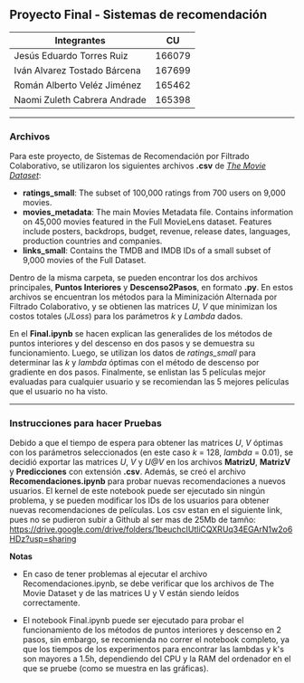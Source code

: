 ## Proyecto Final - Sistemas de recomendación

| Integrantes                  | CU     |
| ---------------------------  |:------:|
| Jesús Eduardo Torres Ruiz    | 166079 |
| Iván Alvarez Tostado Bárcena | 167699 |
| Román Alberto Veléz Jiménez  | 165462 |
| Naomi Zuleth Cabrera Andrade | 165398 |

---
### Archivos

Para este proyecto, de Sistemas de Recomendación por Filtrado Colaborativo, se utilizaron los siguientes archivos **.csv** de [*The Movie Dataset*](https://www.kaggle.com/rounakbanik/the-movies-dataset):

+ **ratings_small**: The subset of 100,000 ratings from 700 users on 9,000 movies.
+ **movies_metadata**: The main Movies Metadata file. Contains information on 45,000 movies featured in the Full MovieLens dataset. Features include posters, backdrops, budget, revenue, release dates, languages, production countries and companies.
+ **links_small**: Contains the TMDB and IMDB IDs of a small subset of 9,000 movies of the Full Dataset.

Dentro de la misma carpeta, se pueden encontrar los dos archivos principales, **Puntos Interiores** y **Descenso2Pasos**, en formato **.py**. En estos archivos se encuentran los métodos para la Miminización Alternada por Filtrado Colaborativo, y se obtienen las matrices *U*, *V* que minimizan los costos totales (*JLoss*) para los parámetros *k* y *Lambda* dados.

En el **Final.ipynb** se hacen explican las generalides de los métodos de puntos interiores y del descenso en dos pasos y se demuestra su funcionamiento. Luego, se utilizan los datos de *ratings_small* para determinar las *k*  y *lambda* óptimas con el método de descenso por gradiente en dos pasos. Finalmente, se  enlistan las 5 películas mejor evaluadas para cualquier usuario y se recomiendan las 5 mejores películas que el usuario no ha visto.

---
### Instrucciones para hacer Pruebas

Debido a que el tiempo de espera para obtener las matrices *U*, *V* óptimas con los parámetros seleccionados (en este caso *k* = 128, *lambda* = 0.01), se decidió exportar las matrices *U*, *V* y *U@V* en los archivos **MatrizU**, **MatrizV** y **Predicciones** con extensión **.csv**. Además, se creó el archivo **Recomendaciones.ipynb** para probar nuevas recomendaciones a nuevos usuarios. El kernel de este notebook puede ser ejecutado sin ningún problema, y se pueden modificar los IDs de los usuarios para obtener nuevas recomendaciones de películas. Los csv estan en el siguiente link, pues no se pudieron subir a Github al ser mas de 25Mb de tamño: https://drive.google.com/drive/folders/1beuchcIUtliCQXRUq34EGArN1w2o6HDz?usp=sharing

**Notas**
+ En caso de tener problemas al ejecutar el archivo Recomendaciones.ipynb, se debe verificar que los archivos de The Movie Dataset y de las matrices U y V están siendo leídos correctamente.

+ El notebook Final.ipynb puede ser ejecutado para probar el funcionamiento de los métodos de puntos interiores y descenso en 2 pasos, sin embargo, se recomienda no correr el notebook completo, ya que los tiempos de los experimentos para encontrar las lambdas y k's son mayores a 1.5h, dependiendo del CPU y la RAM del ordenador en el que se pruebe (como se muestra en las gráficas).
